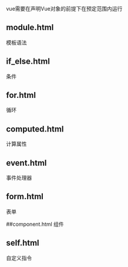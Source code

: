 vue需要在声明Vue对象的前提下在预定范围内运行

## module.html
模板语法

## if_else.html
条件

## for.html
循环

## computed.html
计算属性

## event.html
事件处理器

## form.html
表单

##component.html
组件

## self.html
自定义指令
